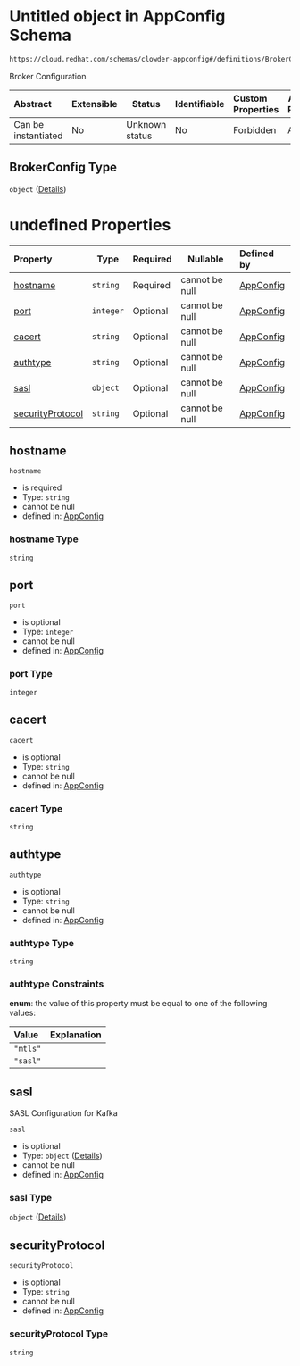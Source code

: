 # Untitled object in AppConfig Schema

```txt
https://cloud.redhat.com/schemas/clowder-appconfig#/definitions/BrokerConfig
```

Broker Configuration


| Abstract            | Extensible | Status         | Identifiable | Custom Properties | Additional Properties | Access Restrictions | Defined In                                                    |
| :------------------ | ---------- | -------------- | ------------ | :---------------- | --------------------- | ------------------- | ------------------------------------------------------------- |
| Can be instantiated | No         | Unknown status | No           | Forbidden         | Allowed               | none                | [schema.json\*](../../out/schema.json "open original schema") |

## BrokerConfig Type

`object` ([Details](schema-definitions-brokerconfig.md))

# undefined Properties

| Property                              | Type      | Required | Nullable       | Defined by                                                                                                                                                                                  |
| :------------------------------------ | --------- | -------- | -------------- | :------------------------------------------------------------------------------------------------------------------------------------------------------------------------------------------ |
| [hostname](#hostname)                 | `string`  | Required | cannot be null | [AppConfig](schema-definitions-brokerconfig-properties-hostname.md "https&#x3A;//cloud.redhat.com/schemas/clowder-appconfig#/definitions/BrokerConfig/properties/hostname")                 |
| [port](#port)                         | `integer` | Optional | cannot be null | [AppConfig](schema-definitions-brokerconfig-properties-port.md "https&#x3A;//cloud.redhat.com/schemas/clowder-appconfig#/definitions/BrokerConfig/properties/port")                         |
| [cacert](#cacert)                     | `string`  | Optional | cannot be null | [AppConfig](schema-definitions-brokerconfig-properties-cacert.md "https&#x3A;//cloud.redhat.com/schemas/clowder-appconfig#/definitions/BrokerConfig/properties/cacert")                     |
| [authtype](#authtype)                 | `string`  | Optional | cannot be null | [AppConfig](schema-definitions-brokerconfig-properties-authtype.md "https&#x3A;//cloud.redhat.com/schemas/clowder-appconfig#/definitions/BrokerConfig/properties/authtype")                 |
| [sasl](#sasl)                         | `object`  | Optional | cannot be null | [AppConfig](schema-definitions-kafkasaslconfig.md "https&#x3A;//cloud.redhat.com/schemas/clowder-appconfig#/definitions/BrokerConfig/properties/sasl")                                      |
| [securityProtocol](#securityprotocol) | `string`  | Optional | cannot be null | [AppConfig](schema-definitions-brokerconfig-properties-securityprotocol.md "https&#x3A;//cloud.redhat.com/schemas/clowder-appconfig#/definitions/BrokerConfig/properties/securityProtocol") |

## hostname




`hostname`

-   is required
-   Type: `string`
-   cannot be null
-   defined in: [AppConfig](schema-definitions-brokerconfig-properties-hostname.md "https&#x3A;//cloud.redhat.com/schemas/clowder-appconfig#/definitions/BrokerConfig/properties/hostname")

### hostname Type

`string`

## port




`port`

-   is optional
-   Type: `integer`
-   cannot be null
-   defined in: [AppConfig](schema-definitions-brokerconfig-properties-port.md "https&#x3A;//cloud.redhat.com/schemas/clowder-appconfig#/definitions/BrokerConfig/properties/port")

### port Type

`integer`

## cacert




`cacert`

-   is optional
-   Type: `string`
-   cannot be null
-   defined in: [AppConfig](schema-definitions-brokerconfig-properties-cacert.md "https&#x3A;//cloud.redhat.com/schemas/clowder-appconfig#/definitions/BrokerConfig/properties/cacert")

### cacert Type

`string`

## authtype




`authtype`

-   is optional
-   Type: `string`
-   cannot be null
-   defined in: [AppConfig](schema-definitions-brokerconfig-properties-authtype.md "https&#x3A;//cloud.redhat.com/schemas/clowder-appconfig#/definitions/BrokerConfig/properties/authtype")

### authtype Type

`string`

### authtype Constraints

**enum**: the value of this property must be equal to one of the following values:

| Value    | Explanation |
| :------- | ----------- |
| `"mtls"` |             |
| `"sasl"` |             |

## sasl

SASL Configuration for Kafka


`sasl`

-   is optional
-   Type: `object` ([Details](schema-definitions-kafkasaslconfig.md))
-   cannot be null
-   defined in: [AppConfig](schema-definitions-kafkasaslconfig.md "https&#x3A;//cloud.redhat.com/schemas/clowder-appconfig#/definitions/BrokerConfig/properties/sasl")

### sasl Type

`object` ([Details](schema-definitions-kafkasaslconfig.md))

## securityProtocol




`securityProtocol`

-   is optional
-   Type: `string`
-   cannot be null
-   defined in: [AppConfig](schema-definitions-brokerconfig-properties-securityprotocol.md "https&#x3A;//cloud.redhat.com/schemas/clowder-appconfig#/definitions/BrokerConfig/properties/securityProtocol")

### securityProtocol Type

`string`
